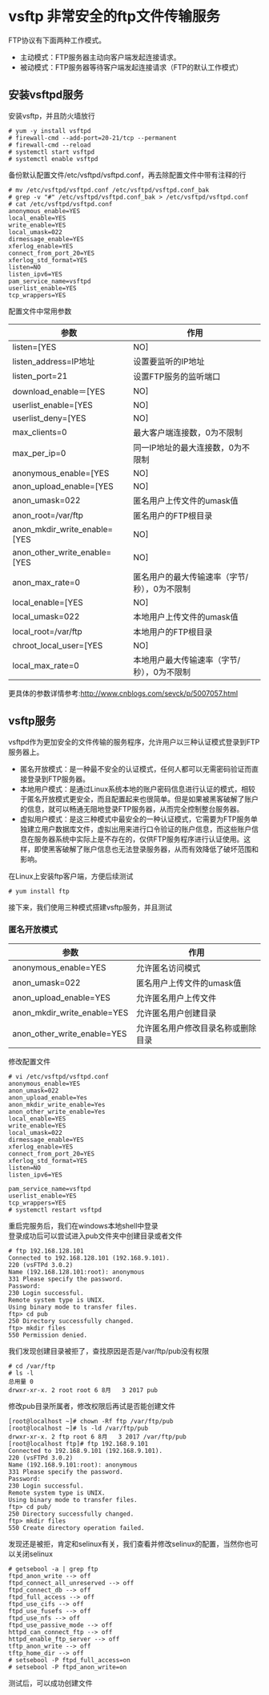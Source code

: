 # vsftp 非常安全的ftp文件传输服务

FTP协议有下面两种工作模式。

* 主动模式：FTP服务器主动向客户端发起连接请求。  
* 被动模式：FTP服务器等待客户端发起连接请求（FTP的默认工作模式）  

## 安装vsftpd服务

安装vsftp，并且防火墙放行  

```shell
# yum -y install vsftpd
# firewall-cmd --add-port=20-21/tcp --permanent
# firewall-cmd --reload
# systemctl start vsftpd
# systemctl enable vsftpd
```

备份默认配置文件/etc/vsftpd/vsftpd.conf，再去除配置文件中带有注释的行  

```shell
# mv /etc/vsftpd/vsftpd.conf /etc/vsftpd/vsftpd.conf_bak
# grep -v "#" /etc/vsftpd/vsftpd.conf_bak > /etc/vsftpd/vsftpd.conf
# cat /etc/vsftpd/vsftpd.conf
anonymous_enable=YES
local_enable=YES
write_enable=YES
local_umask=022
dirmessage_enable=YES
xferlog_enable=YES
connect_from_port_20=YES
xferlog_std_format=YES
listen=NO
listen_ipv6=YES
pam_service_name=vsftpd
userlist_enable=YES
tcp_wrappers=YES
```

配置文件中常用参数  

| 参数                               | 作用                             |
|----------------------------------|--------------------------------|
| listen=[YES|NO]                  | 是否以独立运行的方式监听服务                 |
| listen_address=IP地址              | 设置要监听的IP地址                     |
| listen_port=21                   | 设置FTP服务的监听端口                   |
| download_enable＝[YES|NO]         | 是否允许下载文件                       |
| userlist_enable=[YES|NO]         | 设置用户列表为“允许”还是“禁止”操作            |
| userlist_deny=[YES|NO]           |                                |
| max_clients=0                    | 最大客户端连接数，0为不限制                 |
| max_per_ip=0                     | 同一IP地址的最大连接数，0为不限制             |
| anonymous_enable=[YES|NO]        | 是否允许匿名用户访问                     |
| anon_upload_enable=[YES|NO]      | 是否允许匿名用户上传文件                   |
| anon_umask=022                   | 匿名用户上传文件的umask值                |
| anon_root=/var/ftp               | 匿名用户的FTP根目录                    |
| anon_mkdir_write_enable=[YES|NO] | 是否允许匿名用户创建目录                   |
| anon_other_write_enable=[YES|NO] | 是否开放匿名用户的其他写入权限（包括重命名、删除等操作权限） |
| anon_max_rate=0                  | 匿名用户的最大传输速率（字节/秒），0为不限制        |
| local_enable=[YES|NO]            | 是否允许本地用户登录FTP                  |
| local_umask=022                  | 本地用户上传文件的umask值                |
| local_root=/var/ftp              | 本地用户的FTP根目录                    |
| chroot_local_user=[YES|NO]       | 是否将用户权限禁锢在FTP目录，以确保安全          |
| local_max_rate=0                 | 本地用户最大传输速率（字节/秒），0为不限制         |

更具体的参数详情参考:<http://www.cnblogs.com/sevck/p/5007057.html>  

## vsftp服务

vsftpd作为更加安全的文件传输的服务程序，允许用户以三种认证模式登录到FTP服务器上。  

* 匿名开放模式：是一种最不安全的认证模式，任何人都可以无需密码验证而直接登录到FTP服务器。  
* 本地用户模式：是通过Linux系统本地的账户密码信息进行认证的模式，相较于匿名开放模式更安全，而且配置起来也很简单。但是如果被黑客破解了账户的信息，就可以畅通无阻地登录FTP服务器，从而完全控制整台服务器。  
* 虚拟用户模式：是这三种模式中最安全的一种认证模式，它需要为FTP服务单独建立用户数据库文件，虚拟出用来进行口令验证的账户信息，而这些账户信息在服务器系统中实际上是不存在的，仅供FTP服务程序进行认证使用。这样，即使黑客破解了账户信息也无法登录服务器，从而有效降低了破坏范围和影响。  

在Linux上安装ftp客户端，方便后续测试  

```shell
# yum install ftp
```

接下来，我们使用三种模式搭建vsftp服务，并且测试  

### 匿名开放模式

| 参数                          | 作用                |
|-----------------------------|-------------------|
| anonymous_enable=YES        | 允许匿名访问模式          |
| anon_umask=022              | 匿名用户上传文件的umask值   |
| anon_upload_enable=YES      | 允许匿名用户上传文件        |
| anon_mkdir_write_enable=YES | 允许匿名用户创建目录        |
| anon_other_write_enable=YES | 允许匿名用户修改目录名称或删除目录 |

修改配置文件  

```shell
# vi /etc/vsftpd/vsftpd.conf
anonymous_enable=YES
anon_umask=022
anon_upload_enable=Yes
anon_mkdir_write_enable=Yes
anon_other_write_enable=Yes
local_enable=YES
write_enable=YES
local_umask=022
dirmessage_enable=YES
xferlog_enable=YES
connect_from_port_20=YES
xferlog_std_format=YES
listen=NO
listen_ipv6=YES

pam_service_name=vsftpd
userlist_enable=YES
tcp_wrappers=YES
# systemctl restart vsftpd
```

重启完服务后，我们在windows本地shell中登录  
登录成功后可以尝试进入pub文件夹中创建目录或者文件  

```shell
# ftp 192.168.128.101
Connected to 192.168.128.101 (192.168.9.101).
220 (vsFTPd 3.0.2)
Name (192.168.128.101:root): anonymous
331 Please specify the password.
Password:
230 Login successful.
Remote system type is UNIX.
Using binary mode to transfer files.
ftp> cd pub
250 Directory successfully changed.
ftp> mkdir files
550 Permission denied.
```

我们发现创建目录被拒了，查找原因是否是/var/ftp/pub没有权限  

```shell
# cd /var/ftp
# ls -l
总用量 0
drwxr-xr-x. 2 root root 6 8月   3 2017 pub
```

修改pub目录所属者，修改权限后再试是否能创建文件  

```shell
[root@localhost ~]# chown -Rf ftp /var/ftp/pub
[root@localhost ~]# ls -ld /var/ftp/pub
drwxr-xr-x. 2 ftp root 6 8月   3 2017 /var/ftp/pub
[root@localhost ftp]# ftp 192.168.9.101
Connected to 192.168.9.101 (192.168.9.101).
220 (vsFTPd 3.0.2)
Name (192.168.9.101:root): anonymous
331 Please specify the password.
Password:
230 Login successful.
Remote system type is UNIX.
Using binary mode to transfer files.
ftp> cd pub/
250 Directory successfully changed.
ftp> mkdir files
550 Create directory operation failed.
```

发现还是被拒，肯定和selinux有关，我们查看并修改selinux的配置，当然你也可以关闭selinux  

```shell
# getsebool -a | grep ftp
ftpd_anon_write --> off
ftpd_connect_all_unreserved --> off
ftpd_connect_db --> off
ftpd_full_access --> off
ftpd_use_cifs --> off
ftpd_use_fusefs --> off
ftpd_use_nfs --> off
ftpd_use_passive_mode --> off
httpd_can_connect_ftp --> off
httpd_enable_ftp_server --> off
tftp_anon_write --> off
tftp_home_dir --> off
# setsebool -P ftpd_full_access=on
# setsebool -P ftpd_anon_write=on
```

测试后，可以成功创建文件  


